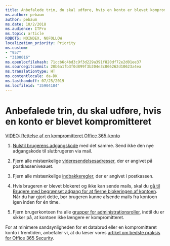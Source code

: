 ```yaml
---
title: Anbefalede trin, du skal udføre, hvis en konto er blevet kompromitteret
ms.author: pebaum
author: pebaum
ms.date: 10/2/2018
ms.audience: ITPro
ms.topic: article
ROBOTS: NOINDEX, NOFOLLOW
localization_priority: Priority
ms.custom:
- "957"
- "3100016"
ms.openlocfilehash: 71ccb6c4bd3c9f3d229a391f820df72e2d01ee37
ms.sourcegitcommit: 20b6a1fb3f0d899f3b204e3c066262d10623a4ea
ms.translationtype: HT
ms.contentlocale: da-DK
ms.lasthandoff: 07/25/2019
ms.locfileid: "35904184"
---
```

# <a name="recommended-steps-to-take-if-an-account-is-compromised"></a>Anbefalede trin, du skal udføre, hvis en konto er blevet kompromitteret

[VIDEO: Rettelse af en kompromitteret Office 365-konto](https://www.microsoft.com/videoplayer/embed/RE2jvOb?pid=ocpVideo0-innerdiv-oneplayer&amp;postJsllMsg=true&amp;maskLevel=20&amp;autoplay=true)
  
1. [Nulstil brugerens adgangskode](https://support.office.com/article/7a5d073b-7fae-4aa5-8f96-9ecd041aba9c) med det samme. Send ikke den nye adgangskode til slutbrugeren via mail.

2. Fjern alle mistænkelige [videresendelsesadresser](https://support.office.com/article/ab5eb117-0f22-4fa7-a662-3a6bdb0add74), der er angivet på postkasseniveauet.

3. Fjern alle mistænkelige [indbakkeregler](https://support.office.com/article/1433E3A0-7FB0-4999-B536-50E05CB67FED), der er angivet i postkassen.

4. Hvis brugeren er blevet blokeret og ikke kan sende mails, skal du [gå til Brugere med begrænset adgang for at fjerne blokeringen af kontoen](https://protection.office.com/?hash=/restrictedusers). Når du har gjort dette, bør brugeren kunne afsende mails fra kontoen igen inden for én time.

5. Fjern brugerkontoen fra alle [grupper for administrationsroller](https://support.office.com/article/eac4d046-1afd-4f1a-85fc-8219c79e1504), indtil du er sikker på, at kontoen ikke længere er kompromitteret.

For at minimere sandsynligheden for et databrud eller en kompromitteret konto i fremtiden, anbefaler vi, at du læser vores [artikel om bedste praksis for Office 365 Security](https://support.office.com/article/9295e396-e53d-49b9-ae9b-0b5828cdedc3).
  